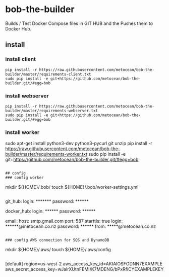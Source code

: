 # bob-the-builder
Builds / Test Docker Compose files in GIT HUB and the Pushes them to Docker Hub.

## install

### install client
```
pip install -r https://raw.githubusercontent.com/metocean/bob-the-builder/master/requirements-client.txt
sudo pip install -e git+https://github.com/metocean/bob-the-builder.git/#egg=bob
```

### install webserver
```
pip install -r https://raw.githubusercontent.com/metocean/bob-the-builder/master/requirements-webserver.txt
sudo pip install -e git+https://github.com/metocean/bob-the-builder.git/#egg=bob
```

### install worker
sudo apt-get install python3-dev python3-pycurl git unzip
pip install -r https://raw.githubusercontent.com/metocean/bob-the-builder/master/requirements-worker.txt
sudo pip install -e git+https://github.com/metocean/bob-the-builder.git/#egg=bob
```

## config
### config worker
```
mkdir ${HOME}/.bob/
touch ${HOME}/.bob/worker-settings.yml
```
```
git_hub:
  login: *******
  password: ******

docker_hub:
  login: ******
  password: ******

email:
  host: smtp.gmail.com
  port: 587
  starttls: true
  login: ******@metocean.co.nz
  password: ******
  from: *****@metocean.co.nz
```

### config AWS connection for SQS and DynamoDB
```
mkdir ${HOME}/.aws/
touch ${HOME}/.aws/config
```
```
[default]
region=us-west-2
aws_access_key_id=AKIAIOSFODNN7EXAMPLE
aws_secret_access_key=wJalrXUtnFEMI/K7MDENG/bPxRfiCYEXAMPLEKEY
```
